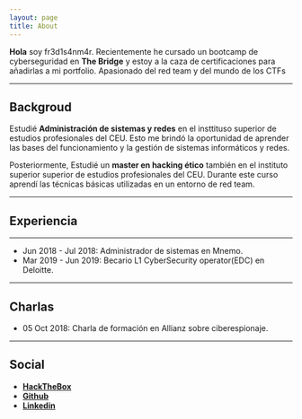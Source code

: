 ```yaml
---
layout: page
title: About
---
```


**Hola** soy fr3d1s4nm4r. Recientemente he cursado un bootcamp de cyberseguridad en **The Bridge** y estoy a la caza de certificaciones para añadirlas a mi portfolio. Apasionado del red team y del mundo de los CTFs

---
## Backgroud

Estudié **Administración de sistemas y redes** en el insttituso superior de estudios profesionales del CEU. Esto me brindó la oportunidad de aprender las bases del funcionamiento y la gestión de sistemas informáticos y redes. 

Posteriormente, Estudié un **master en hacking ético** también en el instituto superior superior de estudios profesionales del CEU. Durante este curso aprendí las técnicas básicas utilizadas en un entorno de red team.

---
## Experiencia

---

* Jun 2018 - Jul 2018: Administrador de sistemas en Mnemo.
* Mar 2019 - Jun 2019: Becario L1 CyberSecurity operator(EDC) en Deloitte.

---
## Charlas

* 05 Oct 2018: Charla de formación en Allianz sobre ciberespionaje.

---
## Social

* [**HackTheBox**](https://www.hackthebox.eu/profile/231883) 
* [**Github**](https://github.com/fredisanmar/)
* [**Linkedin**](https://www.linkedin.com/in/fr3d1s4nm4r/)


